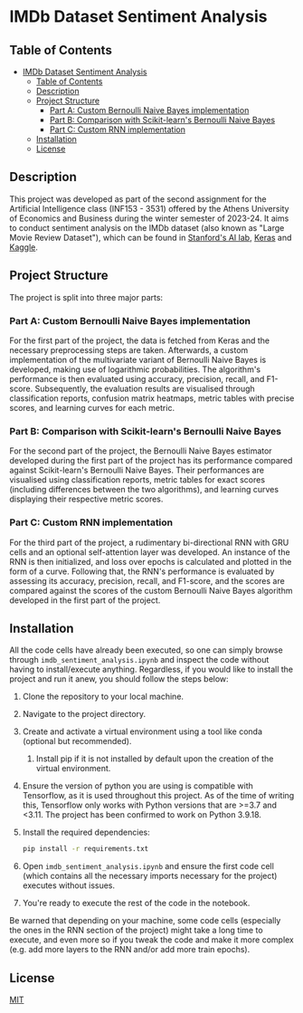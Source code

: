 # IMDb Dataset Sentiment Analysis

## Table of Contents

- [IMDb Dataset Sentiment Analysis](#imdb-dataset-sentiment-analysis)
  - [Table of Contents](#table-of-contents)
  - [Description](#description)
  - [Project Structure](#project-structure)
    - [Part A: Custom Bernoulli Naive Bayes implementation](#part-a-custom-bernoulli-naive-bayes-implementation)
    - [Part B: Comparison with Scikit-learn's Bernoulli Naive Bayes](#part-b-comparison-with-scikit-learns-bernoulli-naive-bayes)
    - [Part C: Custom RNN implementation](#part-c-custom-rnn-implementation)
  - [Installation](#installation)
  - [License](#license)

## Description

This project was developed as part of the second assignment for the Artificial Intelligence class (INF153 - 3531) offered by the Athens University of Economics and Business during the winter semester of 2023-24. It aims to conduct sentiment analysis on the IMDb dataset (also known as "Large Movie Review Dataset"), which can be found in [Stanford&#39;s AI lab](https://ai.stanford.edu/~amaas/data/sentiment/), [Keras](https://keras.io/api/datasets/imdb/) and [Kaggle](https://www.kaggle.com/datasets/lakshmi25npathi/imdb-dataset-of-50k-movie-reviews).

## Project Structure

The project is split into three major parts:

### Part A: Custom Bernoulli Naive Bayes implementation

For the first part of the project, the data is fetched from Keras and the necessary preprocessing steps are taken. Afterwards, a custom implementation of the multivariate variant of Bernoulli Naive Bayes is developed, making use of logarithmic probabilities. The algorithm's performance is then evaluated using accuracy, precision, recall, and F1-score. Subsequently, the evaluation results are visualised through classification reports, confusion matrix heatmaps, metric tables with precise scores, and learning curves for each metric.

### Part B: Comparison with Scikit-learn's Bernoulli Naive Bayes

For the second part of the project, the Bernoulli Naive Bayes estimator developed during the first part of the project has its performance compared against Scikit-learn's Bernoulli Naive Bayes. Their performances are visualised using classification reports, metric tables for exact scores (including differences between the two algorithms), and learning curves displaying their respective metric scores.

### Part C: Custom RNN implementation

For the third part of the project, a rudimentary bi-directional RNN with GRU cells and an optional self-attention layer was developed. An instance of the RNN is then initialized, and loss over epochs is calculated and plotted in the form of a curve. Following that, the RNN's performance is evaluated by assessing its accuracy, precision, recall, and F1-score, and the scores are compared against the scores of the custom Bernoulli Naive Bayes algorithm developed in the first part of the project.

## Installation

All the code cells have already been executed, so one can simply browse through `imdb_sentiment_analysis.ipynb` and inspect the code without having to install/execute anything. Regardless, if you would like to install the project and run it anew, you should follow the steps below:

1. Clone the repository to your local machine.
2. Navigate to the project directory.
3. Create and activate a virtual environment using a tool like conda (optional but recommended).
   1. Install pip if it is not installed by default upon the creation of the virtual environment.
4. Ensure the version of python you are using is compatible with Tensorflow, as it is used throughout this project. As of the time of writing this, Tensorflow only works with Python versions that are >=3.7 and \<3.11. The project has been confirmed to work on Python 3.9.18.
5. Install the required dependencies:

   ```bash
   pip install -r requirements.txt
   ```

6. Open `imdb_sentiment_analysis.ipynb` and ensure the first code cell (which contains all the necessary imports necessary for the project) executes without issues.
7. You're ready to execute the rest of the code in the notebook.

Be warned that depending on your machine, some code cells (especially the ones in the RNN section of the project) might take a long time to execute, and even more so if you tweak the code and make it more complex (e.g. add more layers to the RNN and/or add more train epochs).

## License

[MIT](https://choosealicense.com/licenses/mit/)
